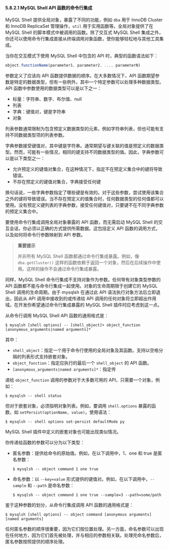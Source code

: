 #### 5.8.2.1 MySQL Shell API 函数的命令行集成

MySQL Shell 提供全局对象，暴露了不同的功能，例如 `dba` 用于 InnoDB Cluster 和 InnoDB ReplicaSet 管理操作，`util` 用于实用函数等。全局对象提供了在 MySQL Shell 的脚本模式中被调用的函数。除了交互式 MySQL Shell 集成之外，你还可以使用命令行集成直接从终端调用对象函数，使你能够轻松地与其他工具集成。

当你在交互模式下使用 MySQL Shell 中包含的 API 时，典型的函数语法如下：

```js
object.functionName(parameter1, parameter2, ..., parameterN)
```

参数定义了应该向 API 函数提供数据的顺序。在大多数情况下，API 函数期望参数是特定的数据类型，但有一些例外，其中一个特定参数可以处理多种数据类型。API 函数中参数使用的数据类型可以是以下之一：

- 标量：字符串、数字、布尔值、null
- 列表
- 字典：键值对，键是字符串
- 对象

列表参数通常限制为包含预定义数据类型的元素，例如字符串列表，但也可能有支持不同数据类型项的列表参数。

字典参数接受键值对，其中键是字符串。通常期望与键关联的值是预定义的数据类型。然而，可能有一些情况，相同的键支持不同数据类型的值。因此，字典参数可以是以下类型之一：

- 允许预定义的键值对集合，在这种情况下，指定不在预定义集合中的键将导致错误。
- 不存在预定义的键值对集合，字典接受任何键

换句话说，一些字典参数指定了哪些键是有效的。对于这些参数，尝试使用该集合之外的键将导致错误。当不存在预定义的值集合时，任何数据类型的任何值都可以使用。没有预定义键列表的字典参数，接受任何键值对，只要键不在不同字典参数的预定义集合中。

要使用命令行集成调用全局对象暴露的 API 函数，而无需启动 MySQL Shell 的交互会话，你必须以正确的方式提供所需数据。这包括定义 API 函数的调用方式，以及如何将命令行参数映射到 API 参数。

> **重要提示**
>
> 并非所有 MySQL Shell 函数都通过命令行集成暴露。例如，像 `dba.getCluster()` 这样的函数依赖于返回一个对象，然后在后续操作中使用。这样的操作不会通过命令行集成暴露。

同样，MySQL Shell 命令行集成不支持对象作为参数。任何带有对象类型参数的 API 函数都不能与命令行集成一起使用。对象的生命周期限于创建它的 MySQL Shell 调用的生命周期。由于 mysqlsh 在通过此 API 语法执行对象方法后立即退出，因此从 API 调用中接收到的或传递给 API 调用的任何对象将立即超出作用域。在开发你希望通过命令行集成暴露的 MySQL Shell 插件时应考虑到这一点。

从命令行调用 MySQL Shell API 函数的通用格式是：

```shell
$ mysqlsh [shell options] -- [shell_object]+ object_function [anonymous_arguments|named arguments]*
```

其中：

- `shell_object`：指定一个用于命令行使用的全局对象及其函数。支持以空格分隔的列表形式支持嵌套对象。
- `object_function`：指定应执行的最后一个 `shell_object` 的 API 函数。
- `[anonymous_arguments|named arguments]*`：指定传

递给 `object_function` 调用的参数对于大多数可用的 API，只需要一个对象，例如：

```shell
$ mysqlsh -- shell status
```

但对于嵌套对象，必须指明对象列表。例如，要调用 `shell.options` 暴露的函数，如 `setPersist(optionName, value)`，使用语法：

```shell
$ mysqlsh -- shell options set-persist defaultMode py
```

MySQL Shell 插件中定义的嵌套对象也可能出现类似情况。

你传递给函数的参数可以分为以下类型：

- 匿名参数：提供给命令的原始值。例如，在以下调用中，1、one 和 true 是匿名参数：

  ```shell
  $ mysqlsh -- object command 1 one true
  ```
- 命名参数：以 `--key=value` 形式提供的键值对。例如，在以下调用中，`--sample` 和 `--path` 是命名参数：

  ```shell
  $ mysqlsh -- object command 1 one true --sample=3 --path=some/path
  ```

鉴于这种参数的划分，从命令行集成调用 API 函数的通用格式是：

```shell
$ mysqlsh [shell options] -- object command [anonymous arguments][named arguments]
```

任何匿名参数的顺序很重要，因为它们按位置处理。另一方面，命名参数可以出现在任何地方，因为它们首先被处理，并与相应的参数相关联。处理完命名参数后，匿名参数按照提供的顺序处理。